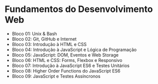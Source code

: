 
# Fundamentos do Desenvolvimento Web

* Bloco 01: Unix & Bash
* Bloco 02: Git, GitHub e Internet
* Bloco 03: Introdução à HTML e CSS
* Bloco 04: Introdução à JavaScript e Lógica de Programação
* Bloco 05: JavaScript: DOM, Eventos e Web Storage
* Bloco 06: HTML e CSS: Forms, Flexbox e Responsivo
* Bloco 07: Introdução à JavaScript ES6 e Testes Unitários
* Bloco 08: Higher Order Functions do JavaScript ES6
* Bloco 09: JavaScript e Testes Assíncronos
